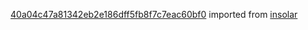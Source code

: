 [40a04c47a81342eb2e186dff5fb8f7c7eac60bf0](https://github.com/insolar/insolar/commit/40a04c47a81342eb2e186dff5fb8f7c7eac60bf0) imported from [insolar](https://github.com/insolar/insolar)
